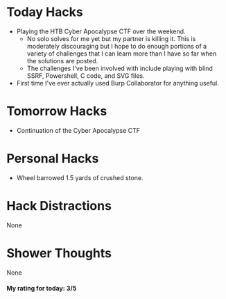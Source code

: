 # Today Hacks
- Playing the HTB Cyber Apocalypse CTF over the weekend.
  - No solo solves for me yet but my partner is killing it. This is moderately discouraging but I hope to do enough portions of a variety of challenges that I can learn more than I have so far when the solutions are posted.
  - The challenges I've been involved with include playing with blind SSRF, Powershell, C code, and SVG files.
- First time I've ever actually used Burp Collaborator for anything useful.

# Tomorrow Hacks
- Continuation of the Cyber Apocalypse CTF

# Personal Hacks
- Wheel barrowed 1.5 yards of crushed stone.

# Hack Distractions
None

# Shower Thoughts
None

#### My rating for today: 3/5
